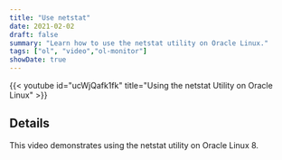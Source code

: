 ```yaml
---
title: "Use netstat"
date: 2021-02-02
draft: false
summary: "Learn how to use the netstat utility on Oracle Linux."
tags: ["ol", "video","ol-monitor"]
showDate: true
---
```


{{< youtube id="ucWjQafk1fk" title="Using the netstat Utility on Oracle Linux" >}}

## Details

This video demonstrates using the netstat utility on Oracle Linux 8.
